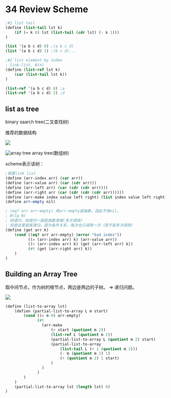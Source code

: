 # 34 Review Scheme

```scheme
;#1 list tail
(define (list-tail lst k)
    (if (= k 0) lst (list-tail (cdr lst) (- k 1)))
)

(list '(a b c d) 0) ;(a b c d)
(list '(a b c d) 1) ;(b c d)...

;#2 list element by index
; link-list, θ(n)
(define (list-ref lst k)
    (car (list-tail lst k))
)

(list-ref '(a b c d) 0) ;a
(list-ref '(a b c d) 3) ;d
```

## list as tree
binary saarch tree(二叉查找树)

推荐的数据结构

![](https://file.nyatori.com/images/30951ced8db4f2959ffe4e07da42b9c6.png)

![array tree](https://file.nyatori.com/images/8aadd817821599e826b681cae4c1c8fd.png)
array tree(数组树)

scheme表示该树：
```scheme
;嵌套link list
(define (arr-index arr) (car arr))
(define (arr-value arr) (car (cdr arr)))
(define (arr-left arr) (car (cdr (cdr arr))))
(define (arr-right arr (car (cdr (cdr (cdr arr))))))
(define (arr-make index value left right) (list index value left right))
(define arr-empty nil)

; (eq? arr arr-empty) 用arr-empty是抽象，因此不用nil。
; θ(lg N)
; 树递归，树递归一般是指数递增(多次调用)
; 但是这里是尾递归，因为条件关系，每次也只调用一次（而不是多次调用）
(define (get arr k) 
    (cond ((eq? arr arr-empty) (error "bad index"))
          ((= (arr-index arr) k) (arr-value arr))
          ((> (arr-index arr) k) (get (arr-left arr) k))
          (#t (get (arr-right arr) k))
    )
)
```

## Building an Array Tree
取中间节点，作为树的根节点，两边是两边的子树。
=> 递归问题。

![](https://file.nyatori.com/images/dd0ad15822eac04f2ec45da6fbae1786.png)

```scheme
(define (list-to-array lst)
    (defien (partial-list-to-array L m start)
        (cond ((= m 0) arr-empty)
              (#t 
                (arr-make 
                    (+ start (quotient m 2))
                    (list-ref L (quotient m 2))
                    (partial-list-to-array L (quotient m 2) start)
                    (partial-list-to-array 
                        (list-tail L (+ 1 (quotient m 2)))
                        (- m (quotient m 2) 1)
                        (+ (quotient m 2) 1 start)
                    )
                )
              )
        )
    )
    (partial-list-to-array lst (length lst) 0)
)
```
